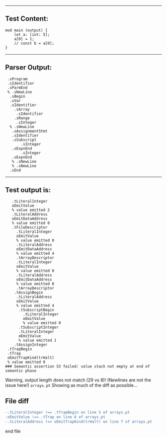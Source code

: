 

-------------------------


Test Content: 
-------------------------
```
mod main (output) { 
    let a: [int: 5];
    a[0] = 1;
    // const b = a[0];
}
```
------------------------


Parser Output: 
-------------------------
```
 .sProgram
 .sIdentifier
 .sParmEnd
 % .sNewLine
  .sBegin
  .sVar
  .sIdentifier
    .sArray
     .sIdentifier
    .sRange
     .sInteger
  % .sNewLine
   .sAssignmentStmt
   .sIdentifier
   .sSubscript
       .sInteger
   .sExpnEnd
       .sInteger
   .sExpnEnd
   % .sNewLine
   % .sNewLine
  .sEnd

```
------------------------

Test output is: 
-------------------------
```
   .tLiteralInteger
   oEmitValue
   % value emitted 2
   .tLiteralAddress
   oEmitDataAddress
   % value emitted 0
   .tFileDescriptor
     .tLiteralInteger
     oEmitValue
     % value emitted 0
     .tLiteralAddress
     oEmitDataAddress
     % value emitted 4
     .tArrayDescriptor
     .tLiteralInteger
     oEmitValue
     % value emitted 0
     .tLiteralAddress
     oEmitDataAddress
     % value emitted 8
     .tArrayDescriptor
    .tAssignBegin
     .tLiteralAddress
     oEmitValue
     % value emitted 4
      .tSubscriptBegin
        .tLiteralInteger
        oEmitValue
        % value emitted 0
      .tSubscriptInteger
      .tLiteralInteger
      oEmitValue
      % value emitted 1
    .tAssignInteger
 .tTrapBegin
 .tTrap
 oEmitTrapKind(trHalt)
 % value emitted 0
### Semantic assertion 53 failed: value stack not empty at end of semantic phase

```


Warning, output length does not match (29 vs 8)!  (Newlines are not the issue here!) `arrays.pt`
Showing as much of the diff as possible...

File diff
-------------------------
```diff
-.tLiteralInteger !== .tTrapBegin on line 5 of arrays.pt
-oEmitValue !== .tTrap on line 6 of arrays.pt
-.tLiteralAddress !== oEmitTrapKind(trHalt) on line 7 of arrays.pt

```
end file

